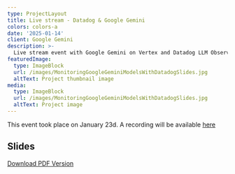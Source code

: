 ```yaml
---
type: ProjectLayout
title: Live stream - Datadog & Google Gemini
colors: colors-a
date: '2025-01-14'
client: Google Gemini
description: >-
  Live stream event with Google Gemini on Vertex and Datadog LLM Observability.
featuredImage:
  type: ImageBlock
  url: /images/MonitoringGoogleGeminiModelsWithDatadogSlides.jpg
  altText: Project thumbnail image
media:
  type: ImageBlock
  url: /images/MonitoringGoogleGeminiModelsWithDatadogSlides.jpg
  altText: Project image
---
```


This event took place on January 23d. A recording will be available [here](https://www.datadoghq.com/partner/googlecloud/vertexai/?utm_source=marketo&utm_medium=organic-email&utm_campaign=webinar-202501googlecloudvertexai&utm_term=invite3&mkt_tok=ODc1LVVWWS02ODUAAAGX4MWG9wWeoeu4MaaB0_eJOc_DNEIQj0Gaue2uKGk3WhFDIV6plrx1nGqQtsoyRAIKtlRce3PVCxdCGjGy6qc)

## Slides

[Download PDF Version](/images/slides/MonitoringGoogleGeminiModelswithDatadog.pdf)
